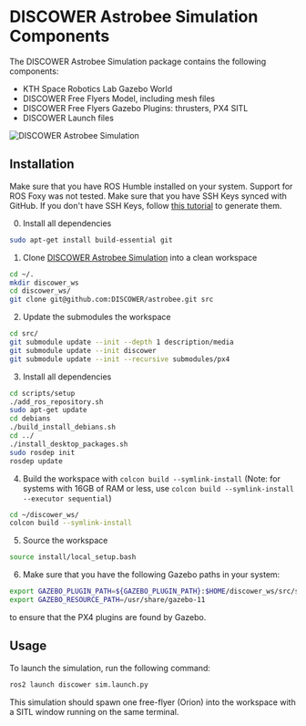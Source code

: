 # DISCOWER Astrobee Simulation Components
The DISCOWER Astrobee Simulation package contains the following components:
* KTH Space Robotics Lab Gazebo World
* DISCOWER Free Flyers Model, including mesh files
* DISCOWER Free Flyers Gazebo Plugins: thrusters, PX4 SITL
* DISCOWER Launch files

![DISCOWER Astrobee Simulation](https://github.com/DISCOWER/discower_asim/blob/main/discower/doc/images/simulator.png)

## Installation
Make sure that you have ROS Humble installed on your system. Support for ROS Foxy was not tested. Make sure that you have SSH Keys synced with GitHub. If you don't have SSH Keys, follow [this tutorial](https://docs.github.com/en/authentication/connecting-to-github-with-ssh/generating-a-new-ssh-key-and-adding-it-to-the-ssh-agent) to generate them.

0. Install all dependencies
```bash
sudo apt-get install build-essential git
```

1. Clone [DISCOWER Astrobee Simulation](https://github.com/DISCOWER/astrobee) into a clean workspace
```bash
cd ~/.
mkdir discower_ws
cd discower_ws/
git clone git@github.com:DISCOWER/astrobee.git src
```

2. Update the submodules the workspace
```bash
cd src/
git submodule update --init --depth 1 description/media
git submodule update --init discower
git submodule update --init --recursive submodules/px4
```

3. Install all dependencies
```bash
cd scripts/setup
./add_ros_repository.sh
sudo apt-get update
cd debians
./build_install_debians.sh
cd ../
./install_desktop_packages.sh
sudo rosdep init
rosdep update
```

4. Build the workspace with `colcon build --symlink-install` (Note: for systems with 16GB of RAM or less, use `colcon build --symlink-install --executor sequential`)
```bash
cd ~/discower_ws/
colcon build --symlink-install
```

5. Source the workspace
```bash
source install/local_setup.bash
```

6. Make sure that you have the following Gazebo paths in your system:
```bash
export GAZEBO_PLUGIN_PATH=${GAZEBO_PLUGIN_PATH}:$HOME/discower_ws/src/submodules/px4/build/px4_sitl_default/build_gazebo-classic
export GAZEBO_RESOURCE_PATH=/usr/share/gazebo-11
```
to ensure that the PX4 plugins are found by Gazebo.

## Usage
To launch the simulation, run the following command:
```bash
ros2 launch discower sim.launch.py
```

This simulation should spawn one free-flyer (Orion) into the workspace with a SITL window running on the same terminal.